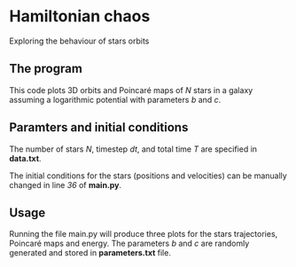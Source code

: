 # Hamiltonian chaos
Exploring the behaviour of stars orbits

## The program

This code plots 3D orbits and Poincaré maps of _N_ stars in a galaxy assuming a logarithmic potential with parameters _b_ and _c_.

## Paramters and initial conditions
The number of stars _N_, timestep _dt_, and total time _T_ are specified in **data.txt**.

The initial conditions for the stars (positions and velocities) can be manually changed in line _36_ of **main.py**.

## Usage

Running the file main.py will produce three plots for the stars trajectories, Poincaré maps and energy. The parameters _b_ and _c_ are randomly generated and stored in **parameters.txt** file.
